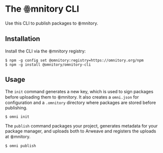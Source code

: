 # The ꙮmnitory CLI

Use this CLI to publish packages to ꙮmnitory.

## Installation

Install the CLI via the ꙮmnitory registry:

    $ npm -g config set @omnitory:registry=https://omnitory.org/npm
    $ npm -g install @omnitory/omnitory-cli

## Usage

The `init` command generates a new key, which is used to sign packages before uploading them to ꙮmnitory. It also creates a `omni.json` for configuration and a `.omnitory` directory where packages are stored before publishing.

    $ omni init

The `publish` command packages your project, generates metadata for your package manager, and uploads both to Arweave and registers the uploads at ꙮmnitory.

    $ omni publish
